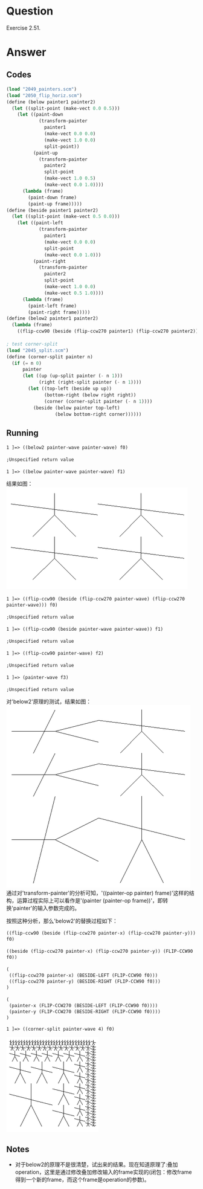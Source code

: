 # Question
Exercise 2.51.

# Answer
## Codes
```scheme
(load "2049_painters.scm")
(load "2050_flip_horiz.scm")
(define (below painter1 painter2)
  (let ((split-point (make-vect 0.0 0.5)))
    (let ((paint-down
            (transform-painter
              painter1
              (make-vect 0.0 0.0)
              (make-vect 1.0 0.0)
              split-point))
          (paint-up
            (transform-painter
              painter2
              split-point
              (make-vect 1.0 0.5)
              (make-vect 0.0 1.0))))
      (lambda (frame)
        (paint-down frame)
        (paint-up frame)))))
(define (beside painter1 painter2)
  (let ((split-point (make-vect 0.5 0.0)))
    (let ((paint-left
            (transform-painter
              painter1
              (make-vect 0.0 0.0)
              split-point
              (make-vect 0.0 1.0)))
          (paint-right
            (transform-painter
              painter2
              split-point
              (make-vect 1.0 0.0)
              (make-vect 0.5 1.0))))
      (lambda (frame)
        (paint-left frame)
        (paint-right frame)))))
(define (below2 painter1 painter2)
  (lambda (frame)
    ((flip-ccw90 (beside (flip-ccw270 painter1) (flip-ccw270 painter2))) frame)))

; test corner-split
(load "2045_split.scm")
(define (corner-split painter n)
  (if (= n 0)
      painter
      (let ((up (up-split painter (- n 1)))
            (right (right-split painter (- n 1))))
        (let ((top-left (beside up up))
              (bottom-right (below right right))
              (corner (corner-split painter (- n 1))))
          (beside (below painter top-left)
                  (below bottom-right corner))))))
```

## Running
```
1 ]=> ((below2 painter-wave painter-wave) f0)

;Unspecified return value

1 ]=> ((below painter-wave painter-wave) f1)
```
结果如图：
<img src="2051_below.png">

```
1 ]=> ((flip-ccw90 (beside (flip-ccw270 painter-wave) (flip-ccw270 painter-wave))) f0)

;Unspecified return value

1 ]=> ((flip-ccw90 (beside painter-wave painter-wave)) f1)

;Unspecified return value

1 ]=> ((flip-ccw90 painter-wave) f2)

;Unspecified return value

1 ]=> (painter-wave f3)

;Unspecified return value
```
对'below2'原理的测试，结果如图：
<img src="2051_below2.png">
通过对'transform-painter'的分析可知，'((painter-op painter) frame)'这样的结构，运算过程实际上可以看作是'(painter (painter-op frame))'，即转换'painter'的输入参数完成的。

按照这种分析，那么'below2'的替换过程如下：
```
((flip-ccw90 (beside (flip-ccw270 painter-x) (flip-ccw270 painter-y))) f0)

((beside (flip-ccw270 painter-x) (flip-ccw270 painter-y)) (FLIP-CCW90 f0)) 

(
 ((flip-ccw270 painter-x) (BESIDE-LEFT (FLIP-CCW90 f0)))
 ((flip-ccw270 painter-y) (BESIDE-RIGHT (FLIP-CCW90 f0)))
)

(
 (painter-x (FLIP-CCW270 (BESIDE-LEFT (FLIP-CCW90 f0))))
 (painter-y (FLIP-CCW270 (BESIDE-RIGHT (FLIP-CCW90 f0))))
)
```
```
1 ]=> ((corner-split painter-wave 4) f0)
```
<img src="2051_below_corner.png">

## Notes
* 对于below2的原理不是很清楚，试出来的结果。现在知道原理了:叠加operation，这里是通过修改叠加修改输入的frame实现的(闭包：修改frame得到一个新的frame，而这个frame是operation的参数)。
